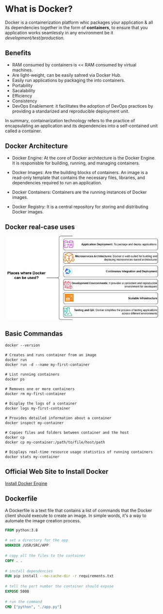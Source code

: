 # What is Docker?

Docker is a containerization platform whic packages your application & all its dependencies together in the form of **containers**, to ensure that you application works seamlessly in any environment be it *development/test/production*. </br>

## Benefits

* RAM consumed by containers is << RAM consumed by virtual machines.
* Are light-weight, can be easily sahred via Docker Hub.
* Easily run applications by packaging the into containers.
* Portability
* Sacalability
* Efficiency
* Consistency
* DevOps Enablement: it facilitates the adoption of DevOps practices by providing a standarized and reproducible deployment unit.

In summary, containarization technology refers to the practice of encapsulating an application and its dependencies into a self-contained unit called a container.

## Docker Architecture

* Docker Engine: At the core of Docker architecture is the Docker Engine. It is responisble for building, running, and managing containers.

* Docker Images: Are the building blocks of containers. An image is a read-only template that contains the necessary files, libraries, and dependencies required to run an application.

* Docker Containers: Containers are the running instances of Docker images.

* Docker Registry: It is a central repository for storing and distributing Docker images.

## Docker real-case uses

![Docker used](/section-01-theory/docker-uses.png "Places where Docker can be used")


## Basic Commandas

```docker
docker --version

# Creates and runs container from an image
docker run
docker run -d --name my-first-container 

# List running containers
docker ps

# Removes one or more containers
docker rm my-first-container

# Display the logs of a container
docker logs my-first-container

# Provides detailed information about a container
docker inspect my-container

# Copies files and folders between container and the host
docker cp
docker cp my-container:/path/to/file/host/path

# Displays real-time resource usage statistics of running containers
docker stats my-container
```

## Official Web Site to Install Docker

[Install Docker Engine](https://docs.docker.com/engine/install/)

## Dockerfile

A Dockerfile is a text file that contains a list of commands that the Docker client should execute to create an image. In simple words, it's a way to automate the image creation process.

```dockerfile
FROM python:3.8

# set a directory for the app
WORKDIR /USR/SRC/APP

# copy all the files to the container
COPY . . 

# install dependencies
RUN pip install --no-cache-dir -r requirements.txt

# tell the port number the container should expose
EXPOSE 5000

# run the command
CMD ["python", "./app.py"]
```